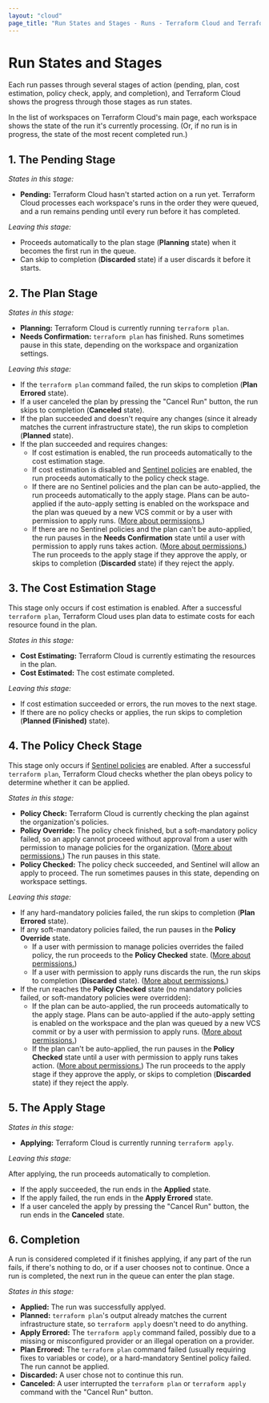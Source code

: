 ```yaml
---
layout: "cloud"
page_title: "Run States and Stages - Runs - Terraform Cloud and Terraform Enterprise"
---
```


# Run States and Stages


Each run passes through several stages of action (pending, plan, cost estimation, policy check, apply, and completion), and Terraform Cloud shows the progress through those stages as run states.

In the list of workspaces on Terraform Cloud's main page, each workspace shows the state of the run it's currently processing. (Or, if no run is in progress, the state of the most recent completed run.)

## 1. The Pending Stage

_States in this stage:_

- **Pending:** Terraform Cloud hasn't started action on a run yet. Terraform Cloud processes each workspace's runs in the order they were queued, and a run remains pending until every run before it has completed.

_Leaving this stage:_

- Proceeds automatically to the plan stage (**Planning** state) when it becomes the first run in the queue.
- Can skip to completion (**Discarded** state) if a user discards it before it starts.

## 2. The Plan Stage

_States in this stage:_

- **Planning:** Terraform Cloud is currently running `terraform plan`.
- **Needs Confirmation:** `terraform plan` has finished. Runs sometimes pause in this state, depending on the workspace and organization settings.

_Leaving this stage:_

- If the `terraform plan` command failed, the run skips to completion (**Plan Errored** state).
- If a user canceled the plan by pressing the "Cancel Run" button, the run skips to completion (**Canceled** state).
- If the plan succeeded and doesn't require any changes (since it already matches the current infrastructure state), the run skips to completion (**Planned** state).
- If the plan succeeded and requires changes:
    - If cost estimation is enabled, the run proceeds automatically to the cost estimation stage.
    - If cost estimation is disabled and [Sentinel policies][] are enabled, the run proceeds automatically to the policy check stage.
    - If there are no Sentinel policies and the plan can be auto-applied, the run proceeds automatically to the apply stage. Plans can be auto-applied if the auto-apply setting is enabled on the workspace and the plan was queued by a new VCS commit or by a user with permission to apply runs. ([More about permissions.](/docs/cloud/users-teams-organizations/permissions.html))
    - If there are no Sentinel policies and the plan can't be auto-applied, the run pauses in the **Needs Confirmation** state until a user with permission to apply runs takes action. ([More about permissions.](/docs/cloud/users-teams-organizations/permissions.html)) The run proceeds to the apply stage if they approve the apply, or skips to completion (**Discarded** state) if they reject the apply.

[permissions-citation]: #intentionally-unused---keep-for-maintainers

## 3. The Cost Estimation Stage

This stage only occurs if cost estimation is enabled. After a successful `terraform plan`, Terraform Cloud uses plan data to estimate costs for each resource found in the plan.

_States in this stage:_

- **Cost Estimating:** Terraform Cloud is currently estimating the resources in the plan.
- **Cost Estimated:** The cost estimate completed.

_Leaving this stage:_

- If cost estimation succeeded or errors, the run moves to the next stage.
- If there are no policy checks or applies, the run skips to completion (**Planned (Finished)** state).

## 4. The Policy Check Stage

This stage only occurs if [Sentinel policies][] are enabled. After a successful `terraform plan`, Terraform Cloud checks whether the plan obeys policy to determine whether it can be applied.

[Sentinel policies]: ../sentinel/index.html

_States in this stage:_

- **Policy Check:** Terraform Cloud is currently checking the plan against the organization's policies.
- **Policy Override:** The policy check finished, but a soft-mandatory policy failed, so an apply cannot proceed without approval from a user with permission to manage policies for the organization. ([More about permissions.](/docs/cloud/users-teams-organizations/permissions.html)) The run pauses in this state.
- **Policy Checked:** The policy check succeeded, and Sentinel will allow an apply to proceed. The run sometimes pauses in this state, depending on workspace settings.

[permissions-citation]: #intentionally-unused---keep-for-maintainers

_Leaving this stage:_

- If any hard-mandatory policies failed, the run skips to completion (**Plan Errored** state).
- If any soft-mandatory policies failed, the run pauses in the **Policy Override** state.
    - If a user with permission to manage policies overrides the failed policy, the run proceeds to the **Policy Checked** state. ([More about permissions.](/docs/cloud/users-teams-organizations/permissions.html))
    - If a user with permission to apply runs discards the run, the run skips to completion (**Discarded** state). ([More about permissions.](/docs/cloud/users-teams-organizations/permissions.html))
- If the run reaches the **Policy Checked** state (no mandatory policies failed, or soft-mandatory policies were overridden):
    - If the plan can be auto-applied, the run proceeds automatically to the apply stage. Plans can be auto-applied if the auto-apply setting is enabled on the workspace and the plan was queued by a new VCS commit or by a user with permission to apply runs. ([More about permissions.](/docs/cloud/users-teams-organizations/permissions.html))
    - If the plan can't be auto-applied, the run pauses in the **Policy Checked** state until a user with permission to apply runs takes action. ([More about permissions.](/docs/cloud/users-teams-organizations/permissions.html)) The run proceeds to the apply stage if they approve the apply, or skips to completion (**Discarded** state) if they reject the apply.

[permissions-citation]: #intentionally-unused---keep-for-maintainers

## 5. The Apply Stage

_States in this stage:_

- **Applying:** Terraform Cloud is currently running `terraform apply`.

_Leaving this stage:_

After applying, the run proceeds automatically to completion.

- If the apply succeeded, the run ends in the **Applied** state.
- If the apply failed, the run ends in the **Apply Errored** state.
- If a user canceled the apply by pressing the "Cancel Run" button, the run ends in the **Canceled** state.

## 6. Completion

A run is considered completed if it finishes applying, if any part of the run fails, if there's nothing to do, or if a user chooses not to continue. Once a run is completed, the next run in the queue can enter the plan stage.

_States in this stage:_

- **Applied:** The run was successfully applyed.
- **Planned:** `terraform plan`'s output already matches the current infrastructure state, so `terraform apply` doesn't need to do anything.
- **Apply Errored:** The `terraform apply` command failed, possibly due to a missing or misconfigured provider or an illegal operation on a provider.
- **Plan Errored:** The `terraform plan` command failed (usually requiring fixes to variables or code), or a hard-mandatory Sentinel policy failed. The run cannot be applied.
- **Discarded:** A user chose not to continue this run.
- **Canceled:** A user interrupted the `terraform plan` or `terraform apply` command with the "Cancel Run" button.
